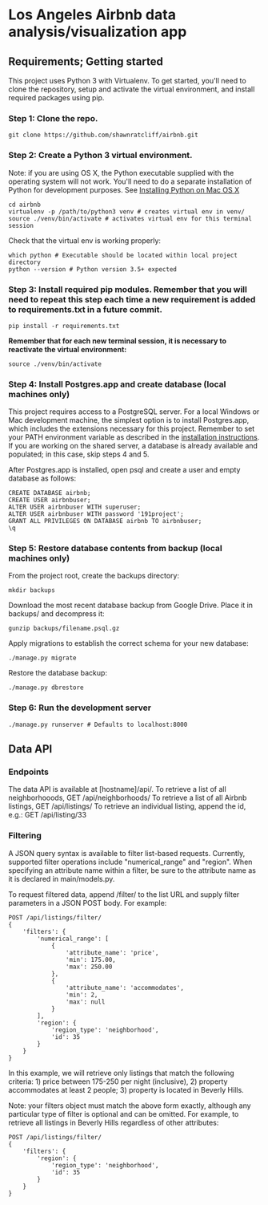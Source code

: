 # Los Angeles Airbnb data analysis/visualization app

## Requirements; Getting started

This project uses Python 3 with Virtualenv. To get started, you'll need to clone the repository, setup and activate the virtual environment, and install required packages using pip.

### Step 1: Clone the repo.

    git clone https://github.com/shawnratcliff/airbnb.git

### Step 2: Create a Python 3 virtual environment.

Note: if you are using OS X, the Python executable supplied with the operating system will not work. You'll need to do a separate installation of Python for development purposes. See [Installing Python on Mac OS X](http://docs.python-guide.org/en/latest/starting/install/osx/)

    cd airbnb
    virtualenv -p /path/to/python3 venv # creates virtual env in venv/ 
    source ./venv/bin/activate # activates virtual env for this terminal session

Check that the virtual env is working properly:

    which python # Executable should be located within local project directory
    python --version # Python version 3.5+ expected

### Step 3: Install required pip modules. Remember that you will need to repeat this step each time a new requirement is added to requirements.txt in a future commit.

    pip install -r requirements.txt

**Remember that for each new terminal session, it is necessary to reactivate the virtual environment:**

    source ./venv/bin/activate 
    
### Step 4: Install Postgres.app and create database (local machines only)

This project requires access to a PostgreSQL server. For a local Windows or Mac development machine, the simplest option is to install Postgres.app, which includes the extensions necessary for this project. Remember to set your PATH environment variable as described in the [installation instructions](https://postgresapp.com/). If you are working on the shared server, a database is already available and populated; in this case, skip steps 4 and 5.

After Postgres.app is installed, open psql and create a user and empty database as follows:

    CREATE DATABASE airbnb;
    CREATE USER airbnbuser;
    ALTER USER airbnbuser WITH superuser;
    ALTER USER airbnbuser WITH password '191project';
    GRANT ALL PRIVILEGES ON DATABASE airbnb TO airbnbuser;
    \q

### Step 5: Restore database contents from backup (local machines only)

From the project root, create the backups directory:

    mkdir backups

Download the most recent database backup from Google Drive. Place it in backups/ and decompress it:

    gunzip backups/filename.psql.gz

Apply migrations to establish the correct schema for your new database:

    ./manage.py migrate

Restore the database backup:

    ./manage.py dbrestore

### Step 6: Run the development server

    ./manage.py runserver # Defaults to localhost:8000

## Data API

### Endpoints

The data API is available at [hostname]/api/.
To retrieve a list of all neighborhooods, GET /api/neighborhoods/
To retrieve a list of all Airbnb listings, GET /api/listings/
To retrieve an individual listing, append the id, e.g.: GET /api/listing/33

### Filtering

A JSON query syntax is available to filter list-based requests. Currently, supported filter operations include "numerical_range" and "region". When specifying an attribute name within a filter, be sure to the attribute name as it is declared in main/models.py.

To request filtered data, append /filter/ to the list URL and supply filter parameters in a JSON POST body. For example:

    POST /api/listings/filter/
    {
        'filters': {
            'numerical_range': [
                {
                    'attribute_name': 'price',
                    'min': 175.00,
                    'max': 250.00
                },
                {
                    'attribute_name': 'accommodates',
                    'min': 2,
                    'max': null
                }
            ],
            'region': {
                'region_type': 'neighborhood',
                'id': 35
            }
        }
    }

In this example, we will retrieve only listings that match the following criteria: 1) price between 175-250 per night (inclusive), 2) property accommodates at least 2 people; 3) property is located in Beverly Hills.

Note: your filters object must match the above form exactly, although any particular type of filter is optional and can be omitted. For example, to retrieve all listings in Beverly Hills regardless of other attributes:

    POST /api/listings/filter/
    {
        'filters': {
            'region': {
                'region_type': 'neighborhood',
                'id': 35
            }
        }
    }
